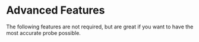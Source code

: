 # Advanced Features

The following features are not required, but are great if you want to have the most accurate probe possible.&#x20;
